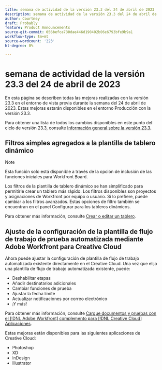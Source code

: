```yaml
---
title: semana de actividad de la versión 23.3 del 24 de abril de 2023
description: semana de actividad de la versión 23.3 del 24 de abril de 2023
author: Courtney
draft: Probably
feature: Product Announcements
source-git-commit: 056befca730dae446d190402b06e6793bfe9b9a1
workflow-type: tm+mt
source-wordcount: '223'
ht-degree: 0%

---
```


# semana de actividad de la versión 23.3 del 24 de abril de 2023

En esta página se describen todas las mejoras realizadas con la versión 23.3 en el entorno de vista previa durante la semana del 24 de abril de 2023. Estas mejoras estarán disponibles en el entorno Producción con la versión 23.3.

Para obtener una lista de todos los cambios disponibles en este punto del ciclo de versión 23.3, consulte [Información general sobre la versión 23.3](/help/quicksilver/product-announcements/product-releases/23.3-release-activity/23-3-release-overview.md).

## Filtros simples agregados a la plantilla de tablero dinámico

>[!NOTE]
>
>Esta función solo está disponible a través de la opción de inclusión de las funciones iniciales para Workfront Board.

Los filtros de la plantilla de tablero dinámico se han simplificado para permitirle crear un tablero más rápido. Los filtros disponibles son proyectos y asignaciones de Workfront por equipo o usuario. Si lo prefiere, puede cambiar a los filtros avanzados. Estas opciones de filtro también se encuentran en el panel Configurar para los tableros dinámicos.

Para obtener más información, consulte [Crear o editar un tablero](/help/quicksilver/agile/get-started-with-boards/create-edit-board.md).

## Ajuste de la configuración de la plantilla de flujo de trabajo de prueba automatizada mediante Adobe Workfront para Creative Cloud

Ahora puede ajustar la configuración de plantilla de flujo de trabajo automatizada existente directamente en el Creative Cloud. Una vez que elija una plantilla de flujo de trabajo automatizada existente, puede:

* Deshabilitar etapas
* Añadir destinatarios adicionales
* Cambiar funciones de prueba
* Ajustar la fecha límite
* Actualizar notificaciones por correo electrónico
* ¡Y más!

Para obtener más información, consulte [Cargue documentos y pruebas con el [!DNL Adobe Workfront] complemento para [!DNL Creative Cloud] Aplicaciones](/help/quicksilver/workfront-integrations-and-apps/adobe-workfront-for-creative-cloud/wf-cc-docs-proofs-toc.md).

Estas mejoras están disponibles para las siguientes aplicaciones de Creative Cloud:

* Photoshop
* XD
* InDesign
* Illustrator





<!-- HTML you might need

Video link

[View a video demonstration of this feature](ADD URL){target=_blank}

Off-cycle note for weekly pages

>[!NOTE]
>
>Preview release: February 9, 2023; Planned Production release: February 23, 2023



-->